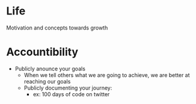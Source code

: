 # Life
Motivation and concepts towards growth

# Accountibility
* Publicly anounce your goals
    * When we tell others what we are going to achieve, we are better at reaching our goals
    * Publicly documenting your journey: 
        * ex: 100 days of code on twitter